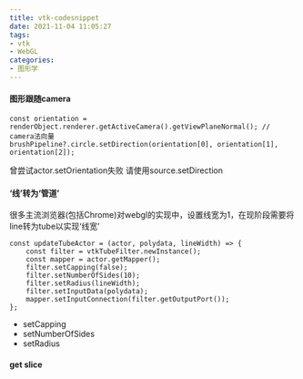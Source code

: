 ```yaml
---
title: vtk-codesnippet
date: 2021-11-04 11:05:27
tags:
- vtk
- WebGL
categories: 
- 图形学
---
```

#### 图形跟随camera
```
const orientation = renderObject.renderer.getActiveCamera().getViewPlaneNormal(); // camera法向量
brushPipeline?.circle.setDirection(orientation[0], orientation[1], orientation[2]);
```
曾尝试actor.setOrientation失败 请使用source.setDirection

#### ‘线’转为‘管道’
很多主流浏览器(包括Chrome)对webgl的实现中，设置线宽为1，在现阶段需要将line转为tube以实现‘线宽’
```
const updateTubeActor = (actor, polydata, lineWidth) => {
    const filter = vtkTubeFilter.newInstance();
    const mapper = actor.getMapper();
    filter.setCapping(false);
    filter.setNumberOfSides(10);
    filter.setRadius(lineWidth);
    filter.setInputData(polydata);
    mapper.setInputConnection(filter.getOutputPort());
};
```
+ setCapping
+ setNumberOfSides
+ setRadius

#### get slice
